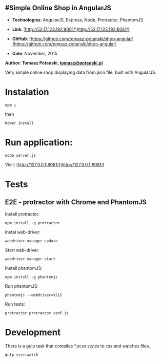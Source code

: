 #Simple Online Shop in AngularJS
---

- **Technologies**: AngularJS, Express, Node, Protractor, PhantomJS

- **Link**: [http://52.17.123.192:8081/](http://52.17.123.192:8081/)

- **GitHub**: [https://github.com/tomasz-potanski/shop-angular](https://github.com/tomasz-potanski/shop-angular)

- **Date**: November, 2015

**Author: Tomasz Potanski, tomasz@potanski.pl**

Very simple online shop displaying data from json file, built with AngularJS. 

# Instalation

```
npm i
```

then

```
bower install
```

# Run application:
```
node server.js
```

Visit: [http://127.0.0.1:8081/](http://127.0.0.1:8081/)

# Tests
## E2E - protractor with Chrome and PhantomJS

Install protractor:

```
npm install -g protractor
```

Instal web-driver:

```
webdriver-manager update
```

Start web-driver:

```
webdriver-manager start
```

Install phantomJS:

```
npm install -g phantomjs
```

Run phantomJS:

```
phantomjs --webdriver=9515
```

Run tests: 

```
protractor protractor.conf.js
```

# Development
There is a gulp task that compiles *.scss styles to css and watches files.

```
gulp scss:watch
```
